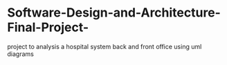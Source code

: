 # Software-Design-and-Architecture-Final-Project-
project to analysis a hospital system back and front office using uml diagrams 
